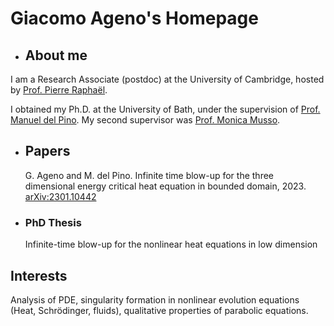 # Giacomo Ageno's Homepage

- ## About me

I am a Research Associate (postdoc) at the University of Cambridge, hosted by [Prof. Pierre Raphaël](https://www.maths.cam.ac.uk/person/pr463).

I obtained my Ph.D. at the University of Bath, under the supervision of [Prof. Manuel del Pino](https://researchportal.bath.ac.uk/en/persons/manuel-del-pino). My second supervisor was [Prof. Monica Musso](https://sites.google.com/view/monicamusso/home).

- ## Papers
	G. Ageno and M. del Pino. Infinite time blow-up for the three dimensional energy critical heat equation in bounded domain, 2023. [arXiv:2301.10442](https://arxiv.org/abs/2301.10442)
 
- ### PhD Thesis
	Infinite-time blow-up for the nonlinear heat equations in low dimension
  	  
## Interests
Analysis of PDE, singularity formation in nonlinear evolution equations (Heat, Schrödinger, fluids), qualitative properties of parabolic equations.


